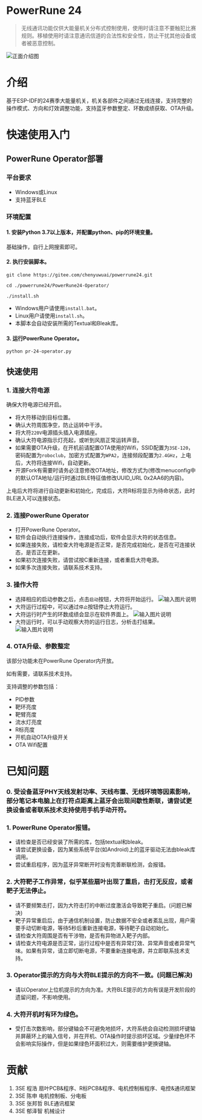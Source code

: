 # PowerRune 24
> 无线通讯功能仅供大能量机关分布式控制使用，使用时请注意不要触犯比赛规则。移植使用时请注意通讯信道的合法性和安全性，防止干扰其他设备或者被恶意控制。

![正面介绍图](Front.jpg)
# 介绍
基于ESP-IDF的24赛季大能量机关，机关各部件之间通过无线连接，支持完整的操作模式、方向和灯效调整功能，支持蓝牙参数整定、环数成绩获取、OTA升级。

# 快速使用入门
## PowerRune Operator部署
### 平台要求
- Windows或Linux
- 支持蓝牙BLE
### 环境配置
#### 1. 安装Python 3.7以上版本，并配置python、pip的环境变量。
基础操作，自行上网搜索即可。
#### 2. 执行安装脚本。
```shell
git clone https://gitee.com/chenyuwuai/powerrune24.git
```
```shell
cd ./powerrune24/PowerRune24-Operator/
```
```shell
./install.sh
```
- Windows用户请使用`install.bat`。
- Linux用户请使用`install.sh`。
- 本脚本会自动安装所需的Textual和Bleak库。
#### 3. 运行PowerRune Operator。
```shell
python pr-24-operator.py
```
## 快速使用
### 1. 连接大符电源
确保大符电源已经开启。
- 将大符移动到目标位置。
- 确认大符周围净空，防止运转中干涉。
- 将大符`220V`电源插头插入电源插座。
- 确认大符电源指示灯亮起，或听到风扇正常运转声音。
- 如果需要OTA升级，在开机前请配置OTA使用的Wifi，SSID配置为`3SE-120`，密码配置为`roboclub`，加密方式配置为`WPA2`，连接频段配置为`2.4GHz`，上电后，大符将连接Wifi，自动更新。
- 开源Fork有需要时请务必注意修改OTA地址，修改方式为(修改menuconfig中的默认OTA地址/运行时通过BLE特征值修改UUID_URL 0x2AA6的内容)。

上电后大符将进行自动更新和初始化，完成后，大符R标将显示为待命状态，此时BLE进入可以连接状态。
### 2. 连接PowerRune Operator
- 打开PowerRune Operator。
- 软件会自动执行连接操作，连接成功后，软件会显示大符的状态信息。
- 如果连接失败，请检查大符电源是否正常，是否完成初始化，是否在可连接状态，是否正在更新。
- 如果初次连接失败，请尝试按C重新连接，或者重启大符电源。
- 如果多次连接失败，请联系技术支持。
### 3. 操作大符
- 选择相应的启动参数之后，点击`启动`按钮，大符将开始运行。
![输入图片说明](Instruction01.png)
- 大符运行过程中，可以通过`停止`按钮停止大符运行。
- 大符运行时产生的环数成绩会显示在软件界面上。
![输入图片说明](Instruction02.png)
- 大符运行时，可以手动观察大符的运行日志，分析击打结果。
![输入图片说明](Instruction03.png)
### 4. OTA升级、参数整定
该部分功能未在PowerRune Operator内开放。

如有需要，请联系技术支持。

支持调整的参数包括：
- PID参数
- 靶环亮度
- 靶臂亮度
- 流水灯亮度
- R标亮度
- 开机自动OTA升级开关
- OTA Wifi配置

# 已知问题
### 0. 受设备蓝牙PHY天线发射功率、天线布置、无线环境等因素影响，部分笔记本电脑上在打符点距离上蓝牙会出现间歇性断联，请尝试更换设备或者联系技术支持使用手机手动开符。
### 1. PowerRune Operator报错。
- 请检查是否已经安装了所需的库，包括textual和bleak。
- 请尝试更换设备，因为某些系统平台(如Android)上的蓝牙驱动无法由bleak库调用。
- 尝试重启程序，因为蓝牙异常断开时没有完善断联检测，会报错。
### 2. 大符靶子工作异常，似乎某些扇叶出现了重启，击打无反应，或者靶子无法停止。
- 请不要频繁击打，因为大符击打的中断过度激活会导致靶子重启。(问题已解决)
- 靶子异常重启后，由于通信机制设置，防止数据不安全或者紊乱出现，用户需要手动切断电源，等待5秒后重新连接电源，等待靶子自动初始化。
- 请检查大符周围是否有干涉物，是否有异物进入靶子内部。
- 请检查大符电源是否正常，运行过程中是否有异常灯效、异常声音或者异常气味。如果有异常，请立即切断电源，不要重新连接电源，并立即联系技术支持。
### 3. Operator提示的方向与大符BLE提示的方向不一致。(问题已解决)
- 请以Operator上位机提示的方向为准。大符BLE提示的方向有误是开发阶段的遗留问题，不影响使用。
### 4. 大符开机时有环为绿色。
- 受打击次数影响，部分键轴会不可避免地损坏，大符系统会自动检测损坏键轴并屏蔽环上的输入信号，并在开机、OTA操作时提示损坏区域。少量绿色环不会影响实际操作，但是如果绿色环面积过大，则需要维护更换键轴。
# 贡献
1. 3SE 程浩 扇叶PCB&程序、R标PCB&程序、电机控制板程序、电控&通讯框架
2. 3SE 陈申 电机控制板、分电板
3. 3SE 张邦哲 BLE通讯框架
4. 3SE 郁泽智 机械设计